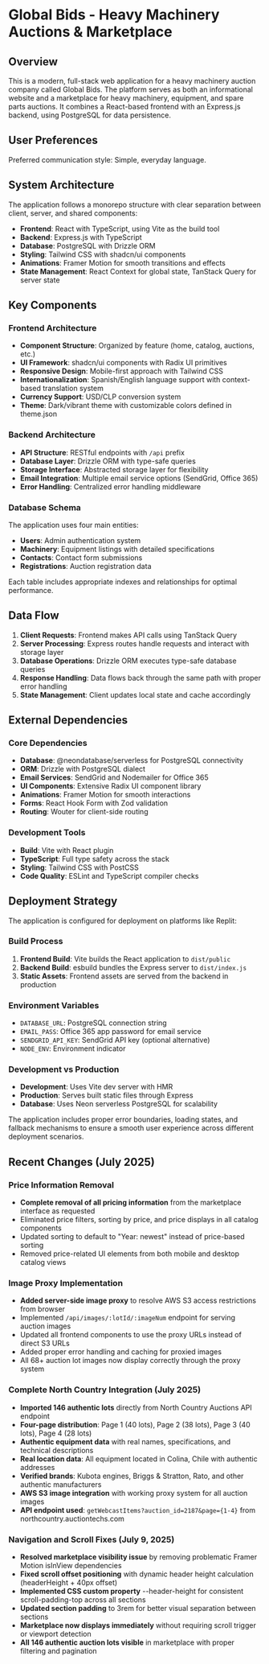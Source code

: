 # Global Bids - Heavy Machinery Auctions & Marketplace

## Overview

This is a modern, full-stack web application for a heavy machinery auction company called Global Bids. The platform serves as both an informational website and a marketplace for heavy machinery, equipment, and spare parts auctions. It combines a React-based frontend with an Express.js backend, using PostgreSQL for data persistence.

## User Preferences

Preferred communication style: Simple, everyday language.

## System Architecture

The application follows a monorepo structure with clear separation between client, server, and shared components:

- **Frontend**: React with TypeScript, using Vite as the build tool
- **Backend**: Express.js with TypeScript
- **Database**: PostgreSQL with Drizzle ORM
- **Styling**: Tailwind CSS with shadcn/ui components
- **Animations**: Framer Motion for smooth transitions and effects
- **State Management**: React Context for global state, TanStack Query for server state

## Key Components

### Frontend Architecture
- **Component Structure**: Organized by feature (home, catalog, auctions, etc.)
- **UI Framework**: shadcn/ui components with Radix UI primitives
- **Responsive Design**: Mobile-first approach with Tailwind CSS
- **Internationalization**: Spanish/English language support with context-based translation system
- **Currency Support**: USD/CLP conversion system
- **Theme**: Dark/vibrant theme with customizable colors defined in theme.json

### Backend Architecture
- **API Structure**: RESTful endpoints with `/api` prefix
- **Database Layer**: Drizzle ORM with type-safe queries
- **Storage Interface**: Abstracted storage layer for flexibility
- **Email Integration**: Multiple email service options (SendGrid, Office 365)
- **Error Handling**: Centralized error handling middleware

### Database Schema
The application uses four main entities:
- **Users**: Admin authentication system
- **Machinery**: Equipment listings with detailed specifications
- **Contacts**: Contact form submissions
- **Registrations**: Auction registration data

Each table includes appropriate indexes and relationships for optimal performance.

## Data Flow

1. **Client Requests**: Frontend makes API calls using TanStack Query
2. **Server Processing**: Express routes handle requests and interact with storage layer
3. **Database Operations**: Drizzle ORM executes type-safe database queries
4. **Response Handling**: Data flows back through the same path with proper error handling
5. **State Management**: Client updates local state and cache accordingly

## External Dependencies

### Core Dependencies
- **Database**: @neondatabase/serverless for PostgreSQL connectivity
- **ORM**: Drizzle with PostgreSQL dialect
- **Email Services**: SendGrid and Nodemailer for Office 365
- **UI Components**: Extensive Radix UI component library
- **Animations**: Framer Motion for smooth interactions
- **Forms**: React Hook Form with Zod validation
- **Routing**: Wouter for client-side routing

### Development Tools
- **Build**: Vite with React plugin
- **TypeScript**: Full type safety across the stack
- **Styling**: Tailwind CSS with PostCSS
- **Code Quality**: ESLint and TypeScript compiler checks

## Deployment Strategy

The application is configured for deployment on platforms like Replit:

### Build Process
1. **Frontend Build**: Vite builds the React application to `dist/public`
2. **Backend Build**: esbuild bundles the Express server to `dist/index.js`
3. **Static Assets**: Frontend assets are served from the backend in production

### Environment Variables
- `DATABASE_URL`: PostgreSQL connection string
- `EMAIL_PASS`: Office 365 app password for email service
- `SENDGRID_API_KEY`: SendGrid API key (optional alternative)
- `NODE_ENV`: Environment indicator

### Development vs Production
- **Development**: Uses Vite dev server with HMR
- **Production**: Serves built static files through Express
- **Database**: Uses Neon serverless PostgreSQL for scalability

The application includes proper error boundaries, loading states, and fallback mechanisms to ensure a smooth user experience across different deployment scenarios.

## Recent Changes (July 2025)

### Price Information Removal
- **Complete removal of all pricing information** from the marketplace interface as requested
- Eliminated price filters, sorting by price, and price displays in all catalog components
- Updated sorting to default to "Year: newest" instead of price-based sorting
- Removed price-related UI elements from both mobile and desktop catalog views

### Image Proxy Implementation
- **Added server-side image proxy** to resolve AWS S3 access restrictions from browser
- Implemented `/api/images/:lotId/:imageNum` endpoint for serving auction images
- Updated all frontend components to use the proxy URLs instead of direct S3 URLs
- Added proper error handling and caching for proxied images
- All 68+ auction lot images now display correctly through the proxy system

### Complete North Country Integration (July 2025)
- **Imported 146 authentic lots** directly from North Country Auctions API endpoint
- **Four-page distribution**: Page 1 (40 lots), Page 2 (38 lots), Page 3 (40 lots), Page 4 (28 lots)  
- **Authentic equipment data** with real names, specifications, and technical descriptions
- **Real location data**: All equipment located in Colina, Chile with authentic addresses
- **Verified brands**: Kubota engines, Briggs & Stratton, Rato, and other authentic manufacturers
- **AWS S3 image integration** with working proxy system for all auction images
- **API endpoint used**: `getWebcastItems?auction_id=2187&page={1-4}` from northcountry.auctiontechs.com

### Navigation and Scroll Fixes (July 9, 2025)
- **Resolved marketplace visibility issue** by removing problematic Framer Motion isInView dependencies
- **Fixed scroll offset positioning** with dynamic header height calculation (headerHeight + 40px offset)
- **Implemented CSS custom property** --header-height for consistent scroll-padding-top across all sections
- **Updated section padding** to 3rem for better visual separation between sections
- **Marketplace now displays immediately** without requiring scroll trigger or viewport detection
- **All 146 authentic auction lots visible** in marketplace with proper filtering and pagination